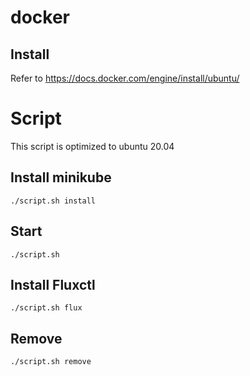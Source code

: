 # docker
## Install

Refer to https://docs.docker.com/engine/install/ubuntu/

# Script

This script is optimized to ubuntu 20.04

## Install minikube

````
./script.sh install
````
## Start

````
./script.sh 
````

## Install Fluxctl

```
./script.sh flux
```
## Remove

```
./script.sh remove
```
